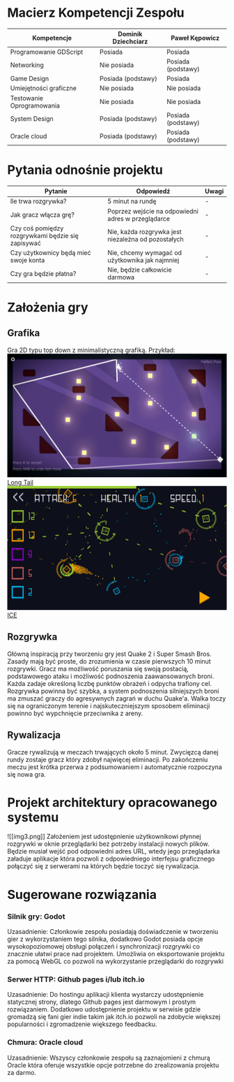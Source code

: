 # Macierz Kompetencji Zespołu

Kompetencje|Dominik Dziechciarz|Paweł Kępowicz
-|-|-
Programowanie GDScript|Posiada|Posiada
Networking|Nie posiada|Posiada (podstawy)
Game Design|Posiada (podstawy)|Posiada
Umiejętności graficzne|Nie posiada|Nie posiada
Testowanie Oprogramowania|Nie posiada|Nie posiada
System Design|Posiada (podstawy)|Posiada (podstawy)
Oracle cloud|Posiada (podstawy)|Posiada (podstawy)
# Pytania odnośnie projektu
Pytanie|Odpowiedź|Uwagi
-|-|-
Ile trwa rozgrywka?|5 minut na rundę| -
Jak gracz włącza grę?|Poprzez wejście na odpowiedni adres w przeglądarce| -
Czy coś pomiędzy rozgrywkami będzie się zapisywać | Nie, każda rozgrywka jest niezależna od pozostałych | -
Czy użytkownicy będą mieć swoje konta| Nie, chcemy wymagać od użytkownika jak najmniej | -
Czy gra będzie płatna?|Nie, będzie całkowicie darmowa| -

# Założenia gry
## Grafika
 Gra 2D typu top down z minimalistyczną grafiką. Przykład:![img](img1.png)
 [Long Tail](https://rkamil.itch.io/long-tail)![img](img2.png)
 [ICE](https://play.google.com/store/apps/details?id=com.queader.ice&hl=en&pli=1)
 
## Rozgrywka
 Główną inspiracją przy tworzeniu gry jest Quake 2 i Super Smash Bros. Zasady mają być proste, do zrozumienia w czasie pierwszych 10 minut rozgrywki. Gracz ma możliwość poruszania się swoją postacią, podstawowego ataku i możliwość podnoszenia zaawansowanych broni. Każda zadaje określoną liczbę punktów obrażeń i odpycha trafiony cel. Rozgrywka powinna być szybka, a system podnoszenia silniejszych broni ma zmuszać graczy do agresywnych zagrań w duchu Quake'a. Walka toczy się na ograniczonym terenie i najskuteczniejszym sposobem eliminacji powinno być wypchnięcie przeciwnika z areny. 
## Rywalizacja
 Gracze rywalizują w meczach trwających około 5 minut. Zwycięzcą danej rundy zostaje gracz który zdobył najwięcej eliminacji. Po zakończeniu meczu jest krótka przerwa z podsumowaniem i automatycznie rozpoczyna się nowa gra.
# Projekt architektury opracowanego systemu
![[img3.png]]
Założeniem jest udostępnienie użytkownikowi płynnej rozgrywki w oknie przeglądarki bez potrzeby instalacji nowych plików. Będzie musiał wejść pod odpowiedni adres URL, wtedy jego przeglądarka załaduje aplikacje która pozwoli z odpowiedniego interfejsu graficznego połączyć się z serwerami na których będzie toczyć się rywalizacja.

# Sugerowane rozwiązania
### Silnik gry: Godot
 Uzasadnienie: Członkowie zespołu posiadają doświadczenie w tworzeniu gier z wykorzystaniem tego silnika, dodatkowo Godot posiada opcje wysokopoziomowej obsługi połączeń i synchronizacji rozgrywki co znacznie ułatwi prace nad projektem. Umożliwia on eksportowanie projektu za pomocą WebGL co pozwoli na wykorzystanie przeglądarki do rozgrywki
### Serwer HTTP: Github pages i/lub itch.io
 Uzasadnienie: Do hostingu aplikacji klienta wystarczy udostępnienie statycznej strony, dlatego Github pages jest darmowym i prostym rozwiązaniem. Dodatkowo udostępnienie projektu w serwisie gdzie gromadzą się fani gier indie takim jak itch.io pozwoli na zdobycie większej popularności i zgromadzenie większego feedbacku.
### Chmura: Oracle cloud
 Uzasadnienie: Wszyscy członkowie zespołu są zaznajomieni z chmurą Oracle która oferuje wszystkie opcje potrzebne do zrealizowania projektu za darmo.
